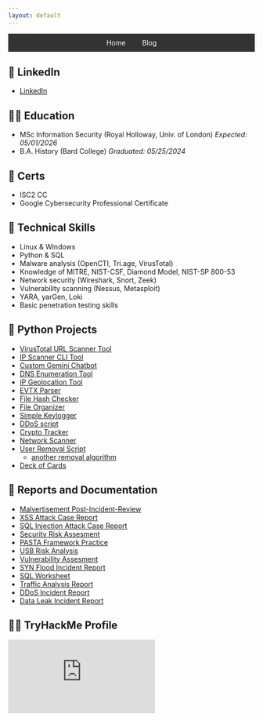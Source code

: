 ```yaml
---
layout: default
---
```


<div style="background-color: #333; padding: 10px; margin-bottom: 20px; text-align: center;">
  <a href="https://nicoleman0.github.io/security.github.io/" style="color: white; margin: 0 15px; text-decoration: none;">Home</a>
  <a href="https://nicoleman0.github.io/security.github.io/blog/" style="color: white; margin: 0 15px; text-decoration: none;">Blog</a>
</div>

## 💼 LinkedIn
- [LinkedIn](https://www.linkedin.com/in/nicholas-coleman-8b595b279/)

## 🧑‍🎓 Education
- MSc Information Security (Royal Holloway, Univ. of London) *Expected: 05/01/2026*
- B.A. History (Bard College) *Graduated: 05/25/2024*

## 🪪 Certs
- ISC2 CC
- Google Cybersecurity Professional Certificate

<div data-iframe-width="150" data-iframe-height="270" data-share-badge-id="eec19dc3-72f1-4041-9224-cdec78890aa1" data-share-badge-host="https://www.credly.com"></div><script type="text/javascript" async src="//cdn.credly.com/assets/utilities/embed.js"></script>
<div data-iframe-width="150" data-iframe-height="270" data-share-badge-id="f007e25b-687b-46de-8ff1-b8080f0dc7f6" data-share-badge-host="https://www.credly.com"></div><script type="text/javascript" async src="//cdn.credly.com/assets/utilities/embed.js"></script>

## 🤖 Technical Skills
- Linux & Windows
- Python & SQL
- Malware analysis (OpenCTI, Tri.age, VirusTotal)
- Knowledge of MITRE, NIST-CSF, Diamond Model, NIST-SP 800-53
- Network security (Wireshark, Snort, Zeek)
- Vulnerability scanning (Nessus, Metasploit)
- YARA, yarGen, Loki
- Basic penetration testing skills 

## 🐍 Python Projects
- [VirusTotal URL Scanner Tool](https://github.com/nicoleman0/VTScan)
- [IP Scanner CLI Tool](https://github.com/nicoleman0/ipster)
- [Custom Gemini Chatbot](https://github.com/nicoleman0/Vinny-Chatbot)
- [DNS Enumeration Tool](https://github.com/nicoleman0/dns_python/tree/master)
- [IP Geolocation Tool](https://github.com/nicoleman0/ip_geolocation/tree/master)
- [EVTX Parser](https://github.com/nicoleman0/evtxParser)
- [File Hash Checker](https://github.com/nicoleman0/hashCheck/blob/master/checker.py)
- [File Organizer](https://github.com/nicoleman0/FileOrganizer/blob/master/organizer.py)
- [Simple Keylogger](https://github.com/nicoleman0/keylogger/blob/main/logger.py)
- [DDoS script](https://github.com/nicoleman0/NotDdos/blob/master/notDDOS.py)
- [Crypto Tracker](https://github.com/nicoleman0/crypto_tracker/blob/main/tracker.py)
- [Network Scanner](https://github.com/nicoleman0/Portfolio/blob/main/security_projects/scanner.py)
- [User Removal Script](https://github.com/nicoleman0/Portfolio/blob/main/security_projects/parsing_project/remove_user_script.py)
  - [another removal algorithm](https://github.com/nicoleman0/Portfolio/blob/main/Assignments/Algorithm%20for%20file%20updates%20in%20Python.pdf)
- [Deck of Cards](https://github.com/nicoleman0/Deck_of_Cards)

## 📄 Reports and Documentation
- [Malvertisement Post-Incident-Review](https://github.com/nicoleman0/Portfolio/blob/main/Assignments/bluemoon-incident-report.pdf)
- [XSS Attack Case Report](https://app.letsdefend.io/case-management/casedetail/nicholashadleycoleman/116)
- [SQL Injection Attack Case Report](https://app.letsdefend.io/case-management/casedetail/nicholashadleycoleman/115)
- [Security Risk Assesment](https://github.com/nicoleman0/Portfolio/blob/main/Assignments/Security%20risk%20assessment%20report_Nicholas%20Coleman.pdf)
- [PASTA Framework Practice](https://github.com/nicoleman0/Portfolio/blob/main/Assignments/PASTA%20worksheet_Nicholas%20Coleman.pdf)
- [USB Risk Analysis](https://github.com/nicoleman0/Portfolio/blob/main/Assignments/Parking%20lot%20USB%20exercise_Nicholas.pdf)
- [Vulnerability Assesment](https://github.com/nicoleman0/Portfolio/blob/main/Assignments/Vulnerability%20assessment%20report.pdf)
- [SYN Flood Incident Report](https://github.com/nicoleman0/Portfolio/blob/main/Assignments/SYN%20Flood%20Attack%20sample%20analysis%20report_Nicholas%20Coleman%20(1).pdf)
- [SQL Worksheet](https://github.com/nicoleman0/Portfolio/blob/main/Assignments/Apply%20filters%20to%20SQL%20queries.pdf)
- [Traffic Analysis Report](https://github.com/nicoleman0/Portfolio/blob/main/Assignments/Traffic%20Analysis%20sample%20report_Nicholas%20Coleman.pdf)
- [DDoS Incident Report](https://github.com/nicoleman0/Portfolio/blob/main/Assignments/DDoS%20Incident%20report%20analysis.pdf)
- [Data Leak Incident Report](https://github.com/nicoleman0/Portfolio/blob/main/Assignments/Activity%20Template_%20Data%20leak%20worksheet.pdf)

## 👨‍💻 TryHackMe Profile

<iframe src="https://tryhackme.com/api/v2/badges/public-profile?userPublicId=4000950" style='border:none;'></iframe>
